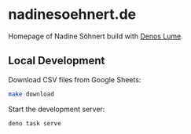 # nadinesoehnert.de

Homepage of Nadine Söhnert build with [Denos Lume](https://lume.land/).

## Local Development

Download CSV files from Google Sheets:

```bash
make download
```

Start the development server:

```bash
deno task serve
```
